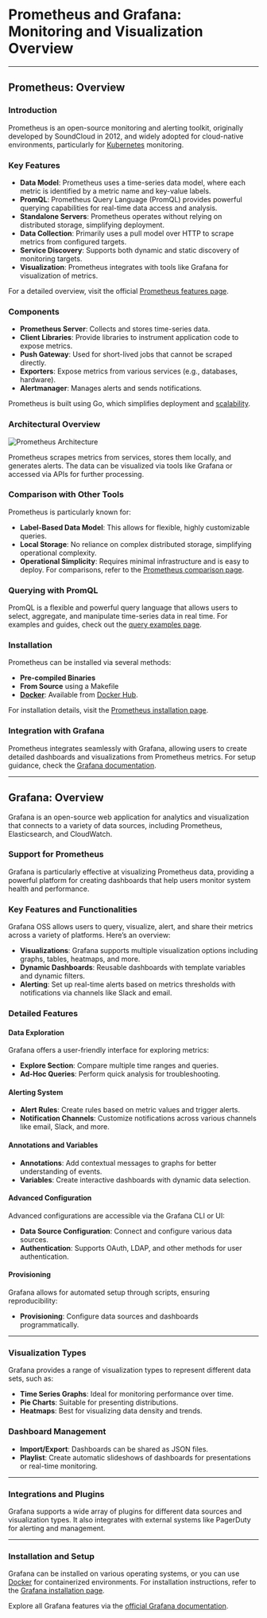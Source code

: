 # Prometheus and Grafana: Monitoring and Visualization Overview

---

## **Prometheus: Overview**

### **Introduction**

Prometheus is an open-source monitoring and alerting toolkit, originally developed by SoundCloud in 2012, and widely adopted for cloud-native environments, particularly for [Kubernetes](docs/Containerization_and_Deployment/Docker_and_Kubernetes.md) monitoring.

### **Key Features**

- **Data Model**: Prometheus uses a time-series data model, where each metric is identified by a metric name and key-value labels.
- **PromQL**: Prometheus Query Language (PromQL) provides powerful querying capabilities for real-time data access and analysis.
- **Standalone Servers**: Prometheus operates without relying on distributed storage, simplifying deployment.
- **Data Collection**: Primarily uses a pull model over HTTP to scrape metrics from configured targets.
- **Service Discovery**: Supports both dynamic and static discovery of monitoring targets.
- **Visualization**: Prometheus integrates with tools like Grafana for visualization of metrics.

For a detailed overview, visit the official [Prometheus features page](https://prometheus.io/).

### **Components**

- **Prometheus Server**: Collects and stores time-series data.
- **Client Libraries**: Provide libraries to instrument application code to expose metrics.
- **Push Gateway**: Used for short-lived jobs that cannot be scraped directly.
- **Exporters**: Expose metrics from various services (e.g., databases, hardware).
- **Alertmanager**: Manages alerts and sends notifications.

Prometheus is built using Go, which simplifies deployment and [scalability](../Containerization_and_Deployment/Scalability).

### **Architectural Overview**

![Prometheus Architecture](https://prometheus.io/assets/architecture.png)

Prometheus scrapes metrics from services, stores them locally, and generates alerts. The data can be visualized via tools like Grafana or accessed via APIs for further processing.

### **Comparison with Other Tools**

Prometheus is particularly known for:

- **Label-Based Data Model**: This allows for flexible, highly customizable queries.
- **Local Storage**: No reliance on complex distributed storage, simplifying operational complexity.
- **Operational Simplicity**: Requires minimal infrastructure and is easy to deploy. For comparisons, refer to the [Prometheus comparison page](https://prometheus.io/docs/introduction/comparison/#comparison-to-alternatives).

### **Querying with PromQL**

PromQL is a flexible and powerful query language that allows users to select, aggregate, and manipulate time-series data in real time. For examples and guides, check out the [query examples page](https://prometheus.io/docs/prometheus/latest/querying/examples/#query-examples).

### **Installation**

Prometheus can be installed via several methods:

- **Pre-compiled Binaries**
- **From Source** using a Makefile
- **[Docker](docs/Containerization_and_Deployment/Docker_and_Kubernetes.md)**: Available from [Docker Hub](https://hub.docker.com/r/prom/prometheus/).

For installation details, visit the [Prometheus installation page](https://prometheus.io/download/).

### **Integration with Grafana**

Prometheus integrates seamlessly with Grafana, allowing users to create detailed dashboards and visualizations from Prometheus metrics. For setup guidance, check the [Grafana documentation](https://grafana.com/docs/grafana/latest/datasources/prometheus/).

---

## **Grafana: Overview**

Grafana is an open-source web application for analytics and visualization that connects to a variety of data sources, including Prometheus, Elasticsearch, and CloudWatch.

### **Support for Prometheus**

Grafana is particularly effective at visualizing Prometheus data, providing a powerful platform for creating dashboards that help users monitor system health and performance.

### **Key Features and Functionalities**

Grafana OSS allows users to query, visualize, alert, and share their metrics across a variety of platforms. Here’s an overview:

- **Visualizations**: Grafana supports multiple visualization options including graphs, tables, heatmaps, and more.
- **Dynamic Dashboards**: Reusable dashboards with template variables and dynamic filters.
- **Alerting**: Set up real-time alerts based on metrics thresholds with notifications via channels like Slack and email.

### **Detailed Features**

#### **Data Exploration**

Grafana offers a user-friendly interface for exploring metrics:

- **Explore Section**: Compare multiple time ranges and queries.
- **Ad-Hoc Queries**: Perform quick analysis for troubleshooting.

#### **Alerting System**

- **Alert Rules**: Create rules based on metric values and trigger alerts.
- **Notification Channels**: Customize notifications across various channels like email, Slack, and more.

#### **Annotations and Variables**

- **Annotations**: Add contextual messages to graphs for better understanding of events.
- **Variables**: Create interactive dashboards with dynamic data selection.

#### **Advanced Configuration**

Advanced configurations are accessible via the Grafana CLI or UI:

- **Data Source Configuration**: Connect and configure various data sources.
- **Authentication**: Supports OAuth, LDAP, and other methods for user authentication.

#### **Provisioning**

Grafana allows for automated setup through scripts, ensuring reproducibility:

- **Provisioning**: Configure data sources and dashboards programmatically.

---

### **Visualization Types**

Grafana provides a range of visualization types to represent different data sets, such as:

- **Time Series Graphs**: Ideal for monitoring performance over time.
- **Pie Charts**: Suitable for presenting distributions.
- **Heatmaps**: Best for visualizing data density and trends.

### **Dashboard Management**

- **Import/Export**: Dashboards can be shared as JSON files.
- **Playlist**: Create automatic slideshows of dashboards for presentations or real-time monitoring.

---

### **Integrations and Plugins**

Grafana supports a wide array of plugins for different data sources and visualization types. It also integrates with external systems like PagerDuty for alerting and management.

---

### **Installation and Setup**

Grafana can be installed on various operating systems, or you can use [Docker](docs/Containerization_and_Deployment/Docker_and_Kubernetes.md) for containerized environments. For installation instructions, refer to the [Grafana installation page](https://grafana.com/docs/grafana/latest/setup-grafana/installation/).

Explore all Grafana features via the [official Grafana documentation](https://grafana.com/docs/grafana/latest/).